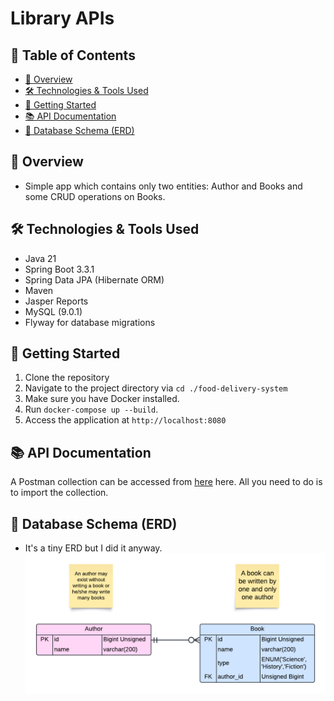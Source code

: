 # Library APIs

## 📖 Table of Contents

- [🚀 Overview](#-overview)
- [🛠 Technologies \& Tools Used](#-technologies--tools-used)
- [🏁 Getting Started](#-getting-started)
- [📚 API Documentation](#-api-documentation)
- [💾 Database Schema (ERD)](#-database-schema-erd)

## 🚀 Overview

- Simple app which contains only two entities: Author and Books and some CRUD operations on Books.

## 🛠 Technologies & Tools Used

- Java 21
- Spring Boot 3.3.1
- Spring Data JPA (Hibernate ORM)
- Maven
- Jasper Reports
- MySQL (9.0.1)
- Flyway for database migrations

## 🏁 Getting Started

1. Clone the repository
2. Navigate to the project directory via `cd ./food-delivery-system`
3. Make sure you have Docker installed.
4. Run `docker-compose up --build`.
5. Access the application at `http://localhost:8080`

## 📚 API Documentation

A Postman collection can be accessed from [here](./Library.postman_collection.json) here. All you need to do is to import the collection.

## 💾 Database Schema (ERD)

- It's a tiny ERD but I did it anyway.
  ![Alt text](./Library%20ERD.png)
